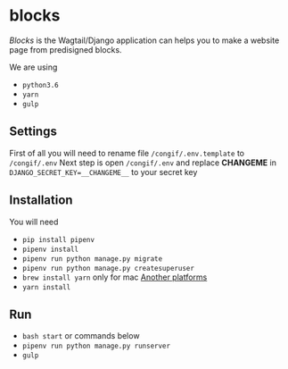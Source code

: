 # blocks

*Blocks* is the Wagtail/Django application can helps you 
to make a website page from predisigned blocks.

We are using
- ``python3.6``
- ``yarn``
- ``gulp``

Settings
---------------
First of all you will need to rename file ``/congif/.env.template`` to ``/congif/.env``
Next step is open ``/congif/.env`` and replace __CHANGEME__ in ``DJANGO_SECRET_KEY=__CHANGEME__`` to your secret key

Installation
------------
You will need
- ``pip install pipenv``
- ``pipenv install``
- ``pipenv run python manage.py migrate``
- ``pipenv run python manage.py createsuperuser``
- ``brew install yarn`` only for mac [Another platforms](https://yarnpkg.com/lang/en/docs/install/#mac-tab)
- ``yarn install``

Run
---
- ``bash start`` or commands below
- ``pipenv run python manage.py runserver``
- ``gulp``